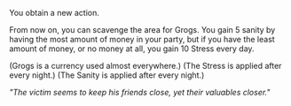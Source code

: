 You obtain a new action.

From now on, you can scavenge the area for Grogs. You gain 5 sanity by having the most amount of money in your party, but if you have the least amount of money, or no money at all, you gain 10 Stress every day.

(Grogs is a currency used almost everywhere.)
(The Stress is applied after every night.)
(The Sanity is applied after every night.)

*"The victim seems to keep his friends close, yet their valuables closer."*
